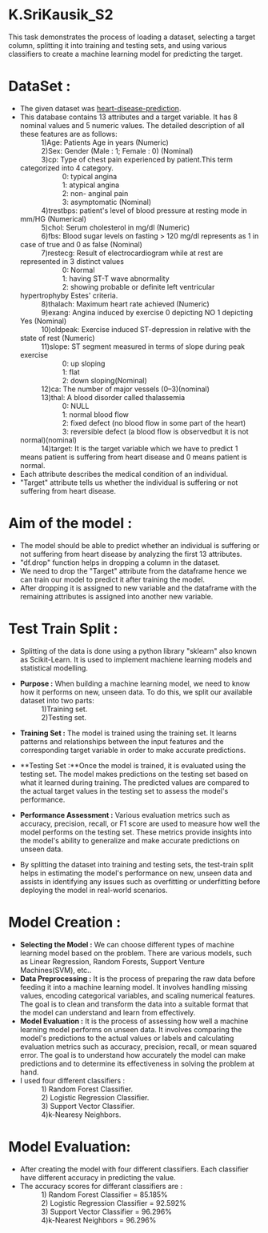 # K.SriKausik_S2

This task demonstrates the process of loading a dataset, selecting a target column, splitting it into training and testing sets, and using various classifiers to create a machine learning model for predicting the target.

 # DataSet :

 - The given dataset was [heart-disease-prediction](https://www.kaggle.com/datasets/ritwikb3/heart-disease-statlog).
 - This database contains 13 attributes and a target variable. It has 8 nominal values and 5 numeric values. The detailed description of all these features are as follows:<br>
        &emsp;&emsp;&emsp;1)Age: Patients Age in years (Numeric) <br>
        &emsp;&emsp;&emsp;2)Sex: Gender (Male : 1; Female : 0) (Nominal)<br>
        &emsp;&emsp;&emsp;3)cp: Type of chest pain experienced by patient.This term categorized into 4 category.<br>
                &emsp;&emsp;&emsp;&emsp;&emsp;&emsp;0: typical angina<br>
                &emsp;&emsp;&emsp;&emsp;&emsp;&emsp;1: atypical angina<br>
                &emsp;&emsp;&emsp;&emsp;&emsp;&emsp;2: non- anginal pain<br>
                &emsp;&emsp;&emsp;&emsp;&emsp;&emsp;3: asymptomatic (Nominal)<br>
        &emsp;&emsp;&emsp;4)trestbps: patient's level of blood pressure at resting mode in mm/HG (Numerical)<br>
        &emsp;&emsp;&emsp;5)chol: Serum cholesterol in mg/dl (Numeric)<br>
        &emsp;&emsp;&emsp;6)fbs: Blood sugar levels on fasting > 120 mg/dl represents as 1 in case of true and 0 as false (Nominal)<br>
        &emsp;&emsp;&emsp;7)restecg: Result of electrocardiogram while at rest are represented in 3 distinct values<br>
                &emsp;&emsp;&emsp;&emsp;&emsp;&emsp;0: Normal <br>
                &emsp;&emsp;&emsp;&emsp;&emsp;&emsp;1: having ST-T wave abnormality  <br>
                &emsp;&emsp;&emsp;&emsp;&emsp;&emsp;2: showing probable or definite left ventricular hypertrophyby Estes' criteria.<br>
        &emsp;&emsp;&emsp;8)thalach: Maximum heart rate achieved (Numeric)<br>
        &emsp;&emsp;&emsp;9)exang: Angina induced by exercise 0 depicting NO 1 depicting Yes (Nominal)<br>
        &emsp;&emsp;&emsp;10)oldpeak: Exercise induced ST-depression in relative with the state of rest (Numeric)<br>
        &emsp;&emsp;&emsp;11)slope: ST segment measured in terms of slope during peak exercise<br>
                &emsp;&emsp;&emsp;&emsp;&emsp;&emsp;0: up sloping <br>
                &emsp;&emsp;&emsp;&emsp;&emsp;&emsp;1: flat<br>
                &emsp;&emsp;&emsp;&emsp;&emsp;&emsp;2: down sloping(Nominal)<br>
        &emsp;&emsp;&emsp;12)ca: The number of major vessels (0–3)(nominal)<br>
        &emsp;&emsp;&emsp;13)thal: A blood disorder called thalassemia<br>
                &emsp;&emsp;&emsp;&emsp;&emsp;&emsp;0: NULL <br>
                &emsp;&emsp;&emsp;&emsp;&emsp;&emsp;1: normal blood flow <br>
                &emsp;&emsp;&emsp;&emsp;&emsp;&emsp;2: fixed defect (no blood flow in some part of the heart) <br>
                &emsp;&emsp;&emsp;&emsp;&emsp;&emsp;3: reversible defect (a blood flow is observedbut it is not normal)(nominal)<br>
        &emsp;&emsp;&emsp;14)target: It is the target variable which we have to predict 1 means patient is suffering from heart disease and 0 means patient is normal.<br>
 - Each attribute describes the medical condition of an individual.<br>
 - "Target" attribute tells us whether the individual is suffering or not suffering from heart disease.<br>

# Aim of the model :
 - The model should be able to predict whether an individual is suffering or not suffering from heart disease by analyzing the first 13 attributes.<br>
 - "df.drop" function helps in dropping a column in the dataset.<br>
 - We need to drop the "Target" attribute from the dataframe hence we can train our model to predict it after training the model.<br>
 - After dropping it is assigned to new variable and the dataframe with the remaining attributes is assigned into another new variable.<br>

 # Test Train Split :
 - Splitting of the data is done using a python library "sklearn" also known as Scikit-Learn. It is used to implement machiene learning models and statistical modelling.<br>
 - **Purpose :** When building a machine learning model, we need to know how it performs on new, unseen data. To do this, we split our available dataset into two parts:<br>
                &emsp;&emsp;&emsp;1)Training set.<br>
                &emsp;&emsp;&emsp;2)Testing set.<br>

 - **Training Set :** The model is trained using the training set. It learns patterns and relationships between the input features and the corresponding target variable in order to make accurate predictions.<br>
 - **Testing Set :**Once the model is trained, it is evaluated using the testing set. The model makes predictions on the testing set based on what it learned during training. The predicted values are compared to the actual target values in the testing set to assess the model's performance.<br>
 - **Performance Assessment :** Various evaluation metrics such as accuracy, precision, recall, or F1 score are used to measure how well the model performs on the testing set. These metrics provide insights into the model's ability to generalize and make accurate predictions on unseen data.<br>
 - By splitting the dataset into training and testing sets, the test-train split helps in estimating the model's performance on new, unseen data and assists in identifying any issues such as overfitting or underfitting before deploying the model in real-world scenarios.<br>

# Model Creation :
 - **Selecting the Model :** We can choose different types of machine learning model based on the problem. There are various models, such as Linear Regression, Random Forests, Support Venture Machines(SVM), etc..<br> 
 - **Data Preprocessing :** It is the process of preparing the raw data before feeding it into a machine learning model. It involves handling missing values, encoding categorical variables, and scaling numerical features. The goal is to clean and transform the data into a suitable format that the model can understand and learn from effectively.<br>
 - **Model Evaluation :** It is the process of assessing how well a machine learning model performs on unseen data. It involves comparing the model's predictions to the actual values or labels and calculating evaluation metrics such as accuracy, precision, recall, or mean squared error. The goal is to understand how accurately the model can make predictions and to determine its effectiveness in solving the problem at hand.<br>
 - I used four different classifiers :<br>
                &emsp;&emsp;&emsp;1) Random Forest Classifier.<br>
                &emsp;&emsp;&emsp;2) Logistic Regression Classifier.<br>
                &emsp;&emsp;&emsp;3) Support Vector Classifier.<br>
                &emsp;&emsp;&emsp;4)k-Nearesy Neighbors.<br>

# Model Evaluation:

 - After creating the model with four different classifiers. Each classifier have different accuracy in predicting the value.
 - The accuracy scores for differant classifiers are :<br>
                &emsp;&emsp;&emsp;1) Random Forest Classifier = 85.185%<br>
                &emsp;&emsp;&emsp;2) Logistic Regression Classifier = 92.592%<br>
                &emsp;&emsp;&emsp;3) Support Vector Classifier =  96.296%<br>
                &emsp;&emsp;&emsp;4)k-Nearest Neighbors = 96.296%<br>